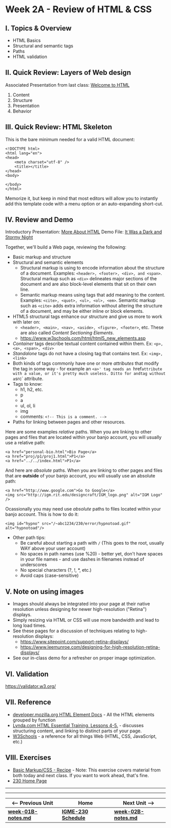 # Week 2A - Review of HTML & CSS

## I. Topics & Overview
- HTML Basics
- Structural and semantic tags
- Paths
- HTML validation

## II. Quick Review: Layers of Web design 
Associated Presentation from last class: [Welcome to HTML](https://github.com/tonethar/IGME-230-Master/tree/master/presentations/HTML-1.pdf)
1. Content
1. Structure
1. Presentation
1. Behavior


## III. Quick Review: HTML Skeleton
This is the bare minimum needed for a valid HTML document:

```
<!DOCTYPE html>
<html lang="en">
<head>
	<meta charset="utf-8" />
	<title></title>
</head>
<body>

</body>
</html>
```

Memorize it, but keep in mind that most editors will allow you to instantly add this template code with a menu option or an auto-expanding short-cut.  


## IV. Review and Demo
Introductory Presentation: [More About HTML](https://github.com/tonethar/IGME-230-Master/tree/master/presentations/HTML-2.pdf)
Demo File: [It Was a Dark and Stormy Night](https://github.com/tonethar/IGME-230-Master/tree/master/other-files/stormy-files.zip)

Together, we'll build a Web page, reviewing the following:
- Basic markup and structure
- Structural and semantic elements
   - Structural markup is using to encode information about the structure of a document. Examples: `<header>, <footer>, <div>, and <span>`. Structural markup such as `<div>` delineates major sections of the document and are also block-level elements that sit on their own line. 
   - Semantic markup means using tags that add meaning to the content. Examples: `<cite>, <quot>, <ul>, <ol>, <em>`. Semantic markup such as `<cite>` adds extra information without altering the structure of a document, and may be either inline or block elements.
- HTML5 structural tags enhance our structure and give us more to work with later on:
   - `<header>, <main>, <nav>, <aside>, <figure>, <footer>`, etc. These are also called *Content Sectioning Elements*.
   - https://www.w3schools.com/html/html5_new_elements.asp
- *Container* tags describe textual content contained within them. Ex: `<p>, <a>, <span>, <div>`
- *Standalone* tags do not have a closing tag that contains text. Ex: `<img>, <link>`
- Both kinds of tags commonly have one or more *attributes* that modify the tag in some way - for example an `<a>' tag needs an `href` attribute with a value, or it's pretty much useless. Ditto for and `<img>` tag without a `src` attribute.
- Tags to know:
   - h1, h2, etc.
   - p
   - a
   - ul, ol, li
   - img
   - comments: `<!-- This is a comment. -->`
- Paths for linking between pages and other resources. 

Here are some examples *relative* paths. When you are linking to other pages and files that are located within your banjo account, you will usually use a relative path:
``` 
<a href="personal-bio.html">Bio Page</a>
<a href="proj/p1/proj1.html">P1</a>
<a href="../../index.html">P1</a>
```

And here are *absolute* paths. When you are linking to other pages and files that are **outside** of your banjo account, you will usually use an absolute path:

```
<a href="http://www.google.com">Go to Google</a>
<img src="http://igm.rit.edu/designcraft/IGM_logo.png" alt="IGM Logo" />
```

Ocassionally you may need use *absolute* paths to files located within your banjo account. This is how to do it:
```
<img id="hypno" src="/~abc1234/230/error/hypnotoad.gif" alt="hypnotoad"/>
```

- Other path tips:
   - Be careful about starting a path with `/` (This goes to the root, usually WAY above your user account)
   - No spaces in path names (use %20) - better yet, don't have spaces in your file names - and use dashes in filenames instead of underscores
   - No special characters (?, !, *, etc.)
   - Avoid caps (case-sensitive)

## V. Note on using images
- Images should always be integrated into your page at their native resolution unless designing for newer high-resolution ("Retina") displays. 
- Simply resizing via HTML or CSS will use more bandwidth and lead to long load times. 
- See these pages for a discussion of techniques relating to high-resolution displays:
  - https://www.sitepoint.com/support-retina-displays/
  - https://www.leemunroe.com/designing-for-high-resolution-retina-displays/
- See our in-class demo for a refresher on proper image optimization.

## VI. Validation
https://validator.w3.org/

## VII. Reference
- [developer.mozilla.org HTML Element Docs](https://developer.mozilla.org/en-US/docs/Web/HTML/Element) - All the HTML elements grouped by function
- [Lynda.com HTML Essential Training, Lessons 4-5.](https://www.lynda.com/HTML-tutorials/HTML-Essential-Training/170427-2.html?org=rit.edu) - discusses structuring content, and linking to distinct parts of your page.
- [W3Schools](https://www.w3schools.com) - a reference for all things Web (HTML, CSS, JavaScript, etc.)

## VIII. Exercises
- [Basic Markup/CSS - Recipe](https://github.com/tonethar/IGME-230-Master/blob/master/exercises/week-3/recipe.md) - Note: This exercise covers material from both today and next class. If you want to work ahead, that's fine.
- [230 Home Page](https://github.com/tonethar/IGME-230-Master/tree/master/exercises/week-2/230-home-page.md)

<hr><hr>

| <-- Previous Unit | Home | Next Unit -->
| --- | --- | --- 
| [**week-01B-notes.md**](week-01B-notes.md)     |  [**IGME-230 Schedule**](../schedule.md) | [**week-02B-notes.md**](week-02B-notes.md)
